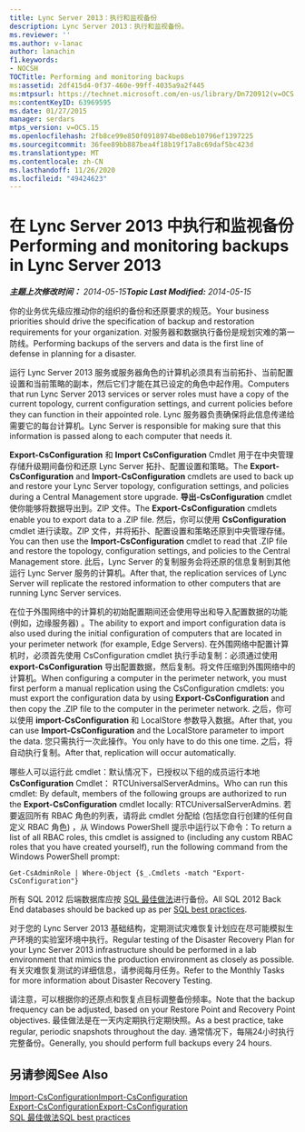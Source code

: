 ```yaml
---
title: Lync Server 2013：执行和监视备份
description: Lync Server 2013：执行和监视备份。
ms.reviewer: ''
ms.author: v-lanac
author: lanachin
f1.keywords:
- NOCSH
TOCTitle: Performing and monitoring backups
ms:assetid: 2df415d4-0f37-460e-99ff-4035a9a2f445
ms:mtpsurl: https://technet.microsoft.com/en-us/library/Dn720912(v=OCS.15)
ms:contentKeyID: 63969595
ms.date: 01/27/2015
manager: serdars
mtps_version: v=OCS.15
ms.openlocfilehash: 2fb8ce99e850f0918974be08eb10796ef1397225
ms.sourcegitcommit: 36fee89bb887bea4f18b19f17a8c69daf5bc423d
ms.translationtype: MT
ms.contentlocale: zh-CN
ms.lasthandoff: 11/26/2020
ms.locfileid: "49424623"
---
```

# <a name="performing-and-monitoring-backups-in-lync-server-2013"></a><span data-ttu-id="4a915-103">在 Lync Server 2013 中执行和监视备份</span><span class="sxs-lookup"><span data-stu-id="4a915-103">Performing and monitoring backups in Lync Server 2013</span></span>

<div data-xmlns="http://www.w3.org/1999/xhtml">

<div class="topic" data-xmlns="http://www.w3.org/1999/xhtml" data-msxsl="urn:schemas-microsoft-com:xslt" data-cs="https://msdn.microsoft.com/">

<div data-asp="https://msdn2.microsoft.com/asp">



</div>

<div id="mainSection">

<div id="mainBody"><span data-ttu-id="4a915-104">

<span> </span></span><span class="sxs-lookup"><span data-stu-id="4a915-104">

<span> </span></span></span>

<span data-ttu-id="4a915-105">_**主题上次修改时间：** 2014-05-15_</span><span class="sxs-lookup"><span data-stu-id="4a915-105">_**Topic Last Modified:** 2014-05-15_</span></span>

<span data-ttu-id="4a915-106">你的业务优先级应推动你的组织的备份和还原要求的规范。</span><span class="sxs-lookup"><span data-stu-id="4a915-106">Your business priorities should drive the specification of backup and restoration requirements for your organization.</span></span> <span data-ttu-id="4a915-107">对服务器和数据执行备份是规划灾难的第一防线。</span><span class="sxs-lookup"><span data-stu-id="4a915-107">Performing backups of the servers and data is the first line of defense in planning for a disaster.</span></span>

<span data-ttu-id="4a915-108">运行 Lync Server 2013 服务或服务器角色的计算机必须具有当前拓扑、当前配置设置和当前策略的副本，然后它们才能在其已设定的角色中起作用。</span><span class="sxs-lookup"><span data-stu-id="4a915-108">Computers that run Lync Server 2013 services or server roles must have a copy of the current topology, current configuration settings, and current policies before they can function in their appointed role.</span></span> <span data-ttu-id="4a915-109">Lync 服务器负责确保将此信息传递给需要它的每台计算机。</span><span class="sxs-lookup"><span data-stu-id="4a915-109">Lync Server is responsible for making sure that this information is passed along to each computer that needs it.</span></span>

<span data-ttu-id="4a915-110">**Export-CsConfiguration** 和 **Import CsConfiguration** Cmdlet 用于在中央管理存储升级期间备份和还原 Lync Server 拓扑、配置设置和策略。</span><span class="sxs-lookup"><span data-stu-id="4a915-110">The **Export-CsConfiguration** and **Import-CsConfiguration** cmdlets are used to back up and restore your Lync Server topology, configuration settings, and policies during a Central Management store upgrade.</span></span> <span data-ttu-id="4a915-111">**导出-CsConfiguration** cmdlet 使你能够将数据导出到。ZIP 文件。</span><span class="sxs-lookup"><span data-stu-id="4a915-111">The **Export-CsConfiguration** cmdlets enable you to export data to a .ZIP file.</span></span> <span data-ttu-id="4a915-112">然后，你可以使用 **CsConfiguration** cmdlet 进行读取。ZIP 文件，并将拓扑、配置设置和策略还原到中央管理存储。</span><span class="sxs-lookup"><span data-stu-id="4a915-112">You can then use the **Import-CsConfiguration** cmdlet to read that .ZIP file and restore the topology, configuration settings, and policies to the Central Management store.</span></span> <span data-ttu-id="4a915-113">此后，Lync Server 的复制服务会将还原的信息复制到其他运行 Lync Server 服务的计算机。</span><span class="sxs-lookup"><span data-stu-id="4a915-113">After that, the replication services of Lync Server will replicate the restored information to other computers that are running Lync Server services.</span></span>

<span data-ttu-id="4a915-114">在位于外围网络中的计算机的初始配置期间还会使用导出和导入配置数据的功能 (例如，边缘服务器) 。</span><span class="sxs-lookup"><span data-stu-id="4a915-114">The ability to export and import configuration data is also used during the initial configuration of computers that are located in your perimeter network (for example, Edge Servers).</span></span> <span data-ttu-id="4a915-115">在外围网络中配置计算机时，必须首先使用 CsConfiguration cmdlet 执行手动复制：必须通过使用 **export-CsConfiguration** 导出配置数据，然后复制。将文件压缩到外围网络中的计算机。</span><span class="sxs-lookup"><span data-stu-id="4a915-115">When configuring a computer in the perimeter network, you must first perform a manual replication using the CsConfiguration cmdlets: you must export the configuration data by using **Export-CsConfiguration** and then copy the .ZIP file to the computer in the perimeter network.</span></span> <span data-ttu-id="4a915-116">之后，你可以使用 **import-CsConfiguration** 和 LocalStore 参数导入数据。</span><span class="sxs-lookup"><span data-stu-id="4a915-116">After that, you can use **Import-CsConfiguration** and the LocalStore parameter to import the data.</span></span> <span data-ttu-id="4a915-117">您只需执行一次此操作。</span><span class="sxs-lookup"><span data-stu-id="4a915-117">You only have to do this one time.</span></span> <span data-ttu-id="4a915-118">之后，将自动执行复制。</span><span class="sxs-lookup"><span data-stu-id="4a915-118">After that, replication will occur automatically.</span></span>

<span data-ttu-id="4a915-119">哪些人可以运行此 cmdlet：默认情况下，已授权以下组的成员运行本地 **CsConfiguration** Cmdlet： RTCUniversalServerAdmins。</span><span class="sxs-lookup"><span data-stu-id="4a915-119">Who can run this cmdlet: By default, members of the following groups are authorized to run the **Export-CsConfiguration** cmdlet locally: RTCUniversalServerAdmins.</span></span> <span data-ttu-id="4a915-120">若要返回所有 RBAC 角色的列表，请将此 cmdlet 分配给 (包括您自行创建的任何自定义 RBAC 角色) ，从 Windows PowerShell 提示中运行以下命令：</span><span class="sxs-lookup"><span data-stu-id="4a915-120">To return a list of all RBAC roles, this cmdlet is assigned to (including any custom RBAC roles that you have created yourself), run the following command from the Windows PowerShell prompt:</span></span>

`Get-CsAdminRole | Where-Object {$_.Cmdlets -match "Export-CsConfiguration"}`

<span data-ttu-id="4a915-121">所有 SQL 2012 后端数据库应按 [SQL 最佳做法](https://go.microsoft.com/fwlink/p/?linkid=290716)进行备份。</span><span class="sxs-lookup"><span data-stu-id="4a915-121">All SQL 2012 Back End databases should be backed up as per [SQL best practices](https://go.microsoft.com/fwlink/p/?linkid=290716).</span></span>

<span data-ttu-id="4a915-122">对于您的 Lync Server 2013 基础结构，定期测试灾难恢复计划应在尽可能模拟生产环境的实验室环境中执行。</span><span class="sxs-lookup"><span data-stu-id="4a915-122">Regular testing of the Disaster Recovery Plan for your Lync Server 2013 infrastructure should be performed in a lab environment that mimics the production environment as closely as possible.</span></span> <span data-ttu-id="4a915-123">有关灾难恢复测试的详细信息，请参阅每月任务。</span><span class="sxs-lookup"><span data-stu-id="4a915-123">Refer to the Monthly Tasks for more information about Disaster Recovery Testing.</span></span>

<span data-ttu-id="4a915-124">请注意，可以根据你的还原点和恢复点目标调整备份频率。</span><span class="sxs-lookup"><span data-stu-id="4a915-124">Note that the backup frequency can be adjusted, based on your Restore Point and Recovery Point objectives.</span></span> <span data-ttu-id="4a915-125">最佳做法是在一天内定期执行定期快照。</span><span class="sxs-lookup"><span data-stu-id="4a915-125">As a best practice, take regular, periodic snapshots throughout the day.</span></span> <span data-ttu-id="4a915-126">通常情况下，每隔24小时执行完整备份。</span><span class="sxs-lookup"><span data-stu-id="4a915-126">Generally, you should perform full backups every 24 hours.</span></span>

<div>

## <a name="see-also"></a><span data-ttu-id="4a915-127">另请参阅</span><span class="sxs-lookup"><span data-stu-id="4a915-127">See Also</span></span>


[<span data-ttu-id="4a915-128">Import-CsConfiguration</span><span class="sxs-lookup"><span data-stu-id="4a915-128">Import-CsConfiguration</span></span>](https://docs.microsoft.com/powershell/module/skype/Import-CsConfiguration)  
[<span data-ttu-id="4a915-129">Export-CsConfiguration</span><span class="sxs-lookup"><span data-stu-id="4a915-129">Export-CsConfiguration</span></span>](https://docs.microsoft.com/powershell/module/skype/Export-CsConfiguration)  
[<span data-ttu-id="4a915-130">SQL 最佳做法</span><span class="sxs-lookup"><span data-stu-id="4a915-130">SQL best practices</span></span>](https://go.microsoft.com/fwlink/p/?linkid=290716)  
  

<span data-ttu-id="4a915-131"></div>

</div>

<span> </span>

</div>

</div>

</span><span class="sxs-lookup"><span data-stu-id="4a915-131"></div>

</div>

<span> </span>

</div>

</div>

</span></span></div>

